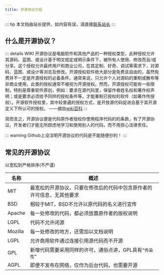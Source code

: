```yaml
---
title: 开源协议介绍
---
```


::: tip
本文档由站长提供，如内容有误，请直接[联系站长](/about/contact.html#反馈)
:::

## 什么是开源协议？

::: details WIKI
开源协议是电脑软件和其他产品的一种授权类型，此种授权允许其源码、蓝图、或设计基于明文规定或明示条件下，被所有人使用、修改而且/或分享。这个授权允许最终用户和商业公司，在其定制、好奇、调试等需求下，对源码、蓝图、或设计等浏览及修改。开源授权软件绝大部分是免费且自由的，虽然免费并不一定是开源授权的必备条件。通常来说，只允许个人对源码的重制或散布等非商业使用，此类的授权通常不被视为开源授权。然而，开源授权可能有一些限制，特别是尊重软件原创，例如：要求在源代码里，保留作者姓名权和著作权声明；或是要求必须给予同样的授权条件等，才能重制已授权的软件（如著作传授权）。开源软件授权里，其中较普遍的授权方式，是开放源代码促进会基于其开源定义下所认可的授权。 ——摘自[wiki百科](https://zh.wikipedia.org/zh-cn/%E9%96%8B%E6%BA%90%E6%8E%88%E6%AC%8A)
:::

简而言之，开源协议便是代码原作者授权你使用程序代码的的条款，有了开源协议，开发者们才能无所顾虑地学习和使用别人的代码，而不用担心法律责任。

::: warning
Github上没注明开源协议的代码是不能随便抄的！
:::

 ## 常见的开源协议
以宽松到严格排序(不严谨)

| 名称 | 概述 |
| ---- | ---- |
| MIT | 最宽松的开源协议，只要在修改后的代码中包含原作者的许可信息，无其他要求 |
| BSD | 相较于MIT，BSD不允许以原代码的名义进行宣传 |
| Apache | 每一处修改的代码，都必须放置原作者的版权说明 |
| LGPL | 代码不允许闭源 |
| Mozilla | 每一处修改的地方，还需加以文档说明 | 
| LGPL | 允许商用软件通过连接引用源代码而不开源 |
| GPL | 新增代码需要采用同样的许可，通俗点讲，GPL具有`“传染性”` |
| AGPL | 即便不发布在网络，仅作为后台代码，也需要开源 |
